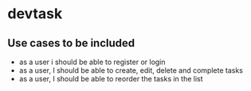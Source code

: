 # devtask

## Use cases to be included

- as a user i should be able to register or login
- as a user, I should be able to create, edit, delete and complete tasks
- as a user, I should be able to reorder the tasks in the list